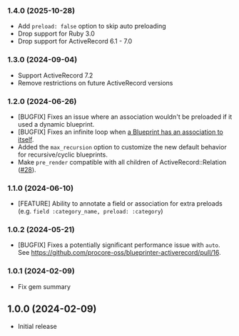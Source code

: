 ### 1.4.0 (2025-10-28)

- Add `preload: false` option to skip auto preloading
- Drop support for Ruby 3.0
- Drop support for ActiveRecord 6.1 - 7.0

### 1.3.0 (2024-09-04)

- Support ActiveRecord 7.2
- Remove restrictions on future ActiveRecord versions

### 1.2.0 (2024-06-26)

- [BUGFIX] Fixes an issue where an association wouldn't be preloaded if it used a dynamic blueprint.
- [BUGFIX] Fixes an infinite loop when [a Blueprint has an association to itself](https://github.com/procore-oss/blueprinter-activerecord/issues/13).
- Added the `max_recursion` option to customize the new default behavior for recursive/cyclic blueprints.
- Make `pre_render` compatible with all children of ActiveRecord::Relation ([#28](https://github.com/procore-oss/blueprinter-activerecord/pull/28)).

### 1.1.0 (2024-06-10)

- [FEATURE] Ability to annotate a field or association for extra preloads (e.g. `field :category_name, preload: :category`)

### 1.0.2 (2024-05-21)

- [BUGFIX] Fixes a potentially significant performance issue with `auto`. See https://github.com/procore-oss/blueprinter-activerecord/pull/16.

### 1.0.1 (2024-02-09)

- Fix gem summary

## 1.0.0 (2024-02-09)

- Initial release
